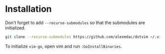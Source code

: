 # Installation

Don't forget to add `--recurse-submodules` so that the submodules are
initialized.

```bash
git clone --recurse-submodules https://github.com/alexmdac/dotvim ~/.vim
```

To initialize `vim-go`, open vim and run `:GoInstallBinaries`.
